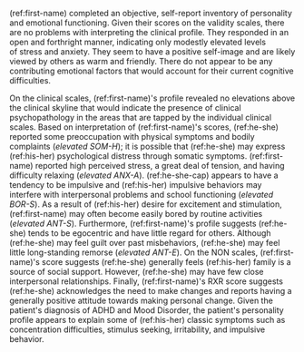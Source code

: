 <!-- ### Emotional/Behavioral/Personality -->

(ref:first-name) completed an objective, self-report inventory of personality
and emotional functioning. Given their scores on the validity scales, there are no problems with interpreting the clinical profile. They responded in an open and forthright manner, indicating only modestly elevated levels of stress and anxiety. They seem to have a positive self-image and are likely viewed by others as warm and friendly. There do not appear to be any contributing emotional factors that would account for their current cognitive difficulties.

On the clinical scales, (ref:first-name)'s profile revealed no elevations above
the clinical skyline that would indicate the presence of clinical
psychopathology in the areas that are tapped by the individual clinical scales.
Based on interpretation of (ref:first-name)'s scores, (ref:he-she) reported some
preoccupation with physical symptoms and bodily complaints (_elevated SOM-H_);
it is possible that (ref:he-she) may express (ref:his-her) psychological
distress through somatic symptoms. (ref:first-name) reported high perceived
stress, a great deal of tension, and having difficulty relaxing (_elevated
ANX-A_). (ref:he-she-cap) appears to have a tendency to be impulsive and
(ref:his-her) impulsive behaviors may interfere with interpersonal problems and
school functioning (_elevated BOR-S_). As a result of (ref:his-her) desire for
excitement and stimulation, (ref:first-name) may often become easily bored by
routine activities (_elevated ANT-S_). Furthermore, (ref:first-name)'s profile
suggests (ref:he-she) tends to be egocentric and have little regard for others.
Although (ref:he-she) may feel guilt over past misbehaviors, (ref:he-she) may
feel little long-standing remorse (_elevated ANT-E_). On the NON scales,
(ref:first-name)'s score suggests (ref:he-she) generally feels (ref:his-her)
family is a source of social support. However, (ref:he-she) may have few close
interpersonal relationships. Finally, (ref:first-name)'s RXR score suggests
(ref:he-she) acknowledges the need to make changes and reports having a
generally positive attitude towards making personal change. Given the patient's
diagnosis of ADHD and Mood Disorder, the patient's personality profile appears
to explain some of (ref:his-her) classic symptoms such as concentration
difficulties, stimulus seeking, irritability, and impulsive behavior.
